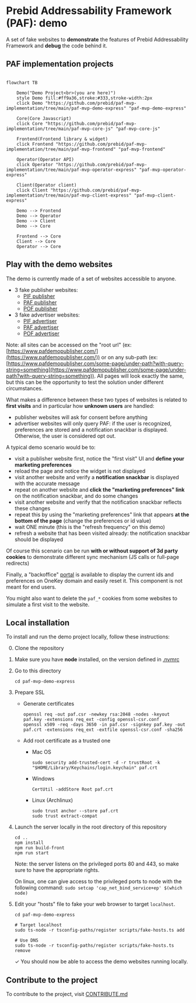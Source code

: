# Prebid Addressability Framework (PAF): demo

A set of fake websites to **demonstrate** the features of Prebid Addressability Framework
and **debug** the code behind it.

## PAF implementation projects
```mermaid

flowchart TB

    Demo("Demo Project<br>(you are here)")
    style Demo fill:#ff9a36,stroke:#333,stroke-width:2px
    click Demo "https://github.com/prebid/paf-mvp-implementation/tree/main/paf-mvp-demo-express" "paf-mvp-demo-express"
    
    Core(Core Javascript)
    click Core "https://github.com/prebid/paf-mvp-implementation/tree/main/paf-mvp-core-js" "paf-mvp-core-js"
    
    Frontend(Frontend library & widget)
    click Frontend "https://github.com/prebid/paf-mvp-implementation/tree/main/paf-mvp-frontend" "paf-mvp-frontend"
    
    Operator(Operator API)
    click Operator "https://github.com/prebid/paf-mvp-implementation/tree/main/paf-mvp-operator-express" "paf-mvp-operator-express"
    
    Client(Operator client)
    click Client "https://github.com/prebid/paf-mvp-implementation/tree/main/paf-mvp-client-express" "paf-mvp-client-express"
    
    Demo --> Frontend
    Demo --> Operator
    Demo --> Client
    Demo --> Core
    
    Frontend --> Core
    Client --> Core
    Operator --> Core

```

## Play with the demo websites

The demo is currently made of a set of websites accessible to anyone.

- 3 fake publisher websites:
  - [PIF publisher](https://www.pifdemopublisher.com/)
  - [PAF publisher](https://www.pafdemopublisher.com/)
  - [POF publisher](https://www.pofdemopublisher.com/)
- 3 fake advertiser websites:
  - [PIF advertiser](https://www.pifmarket.shop/)
  - [PAF advertiser](https://www.pafmarket.shop/)
  - [POF advertiser](https://www.pofmarket.shop/)

Note: all sites can be accessed on the "root url"
(ex: [https://www.pafdemopublisher.com/](https://www.pafdemopublisher.com/))
or on any sub-path (ex: [https://www.pafdemopublisher.com/some-page/under-path?with-query-string=something](https://www.pafdemopublisher.com/some-page/under-path?with-query-string=something)).
All pages will look exactly the same, but this can be the opportunity to test the solution under different circumstances.

What makes a difference between these two types of websites is related to **first visits** and in particular how **unknown users** are handled:
- publisher websites will ask for consent before anything
- advertiser websites will only query PAF: if the user is recognized, preferences are stored and a notification snackbar is displayed. Otherwise, the user is considered opt out.

A typical demo scenario would be to:
- visit a publisher website first, notice the "first visit" UI and **define your marketing preferences**
- reload the page and notice the widget is not displayed
- visit another website and verify a **notification snackbar** is displayed with the accurate message
- repeat on another website and **click the "marketing preferences" link** on the notification snackbar, and do some changes
- visit another website and verify that the notification snackbar reflects these changes
- repeat this by using the "marketing preferences" link that appears **at the bottom of the page** (change the preferences or id value)
- wait ONE minute (this is the "refresh frequency" on this demo)
- refresh a website that has been visited already: the notification snackbar should be displayed

Of course this scenario can be run **with or without support of 3d party cookies** to demonstrate different sync mechanism (JS calls or full-page redirects)

Finally, a "backoffice" [portal](http://portal.onekey.network/) is available to display the current ids and preferences on OneKey domain and easily reset it.
This component is not meant for end users.

You might also want to delete the `paf_*` cookies from some websites to simulate a first visit to the website.

## Local installation

To install and run the demo project locally, follow these instructions:

0. Clone the repository

1. Make sure you have **node** installed, on the version defined in [.nvmrc](../.nvmrc)

2. Go to this directory

    ```shell
    cd paf-mvp-demo-express
    ```

3. Prepare SSL

    - Generate certificates

        ```shell
        openssl req -out paf.csr -newkey rsa:2048 -nodes -keyout paf.key -extensions req_ext -config openssl-csr.conf
        openssl x509 -req -days 3650 -in paf.csr -signkey paf.key -out paf.crt -extensions req_ext -extfile openssl-csr.conf -sha256
        ```

    - Add root certificate as a trusted one

        - Mac OS

            ```shell
            sudo security add-trusted-cert -d -r trustRoot -k "$HOME/Library/Keychains/login.keychain" paf.crt
            ```

        - Windows

            ```shell
            CertUtil -addStore Root paf.crt
            ```

        - Linux (Archlinux)

            ```shell
            sudo trust anchor --store paf.crt
            sudo trust extract-compat
            ```

4. Launch the server locally in the root directory of this repository

    ```shell
    cd ..
    npm install
    npm run build-front
    npm run start
    ```

    Note: the server listens on the privileged ports 80 and 443, so make sure to have the appropriate rights.

    On linux, one can give access to the privileged ports to node with the following command: `sudo setcap 'cap_net_bind_service+ep' $(which node)`

5. Edit your "hosts" file to fake your web browser to target `localhost`.
    ```shell
    cd paf-mvp-demo-express

    # Target localhost
    sudo ts-node -r tsconfig-paths/register scripts/fake-hosts.ts add

    # Use DNS
    sudo ts-node -r tsconfig-paths/register scripts/fake-hosts.ts remove
    ```

    ✓ You should now be able to access the demo websites running locally.

## Contribute to the project

To contribute to the project, visit [CONTRIBUTE.md](CONTRIBUTE.md)
